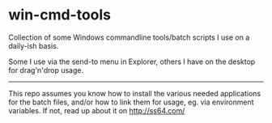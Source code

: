 # win-cmd-tools
Collection of some Windows commandline tools/batch scripts I use on a daily-ish basis.

Some I use via the send-to menu in Explorer, others I have on the desktop for drag'n'drop usage.

---

This repo assumes you know how to install the various needed applications for the batch files, and/or how to link them for usage, eg. via environment variables. If not, read up about it on http://ss64.com/

